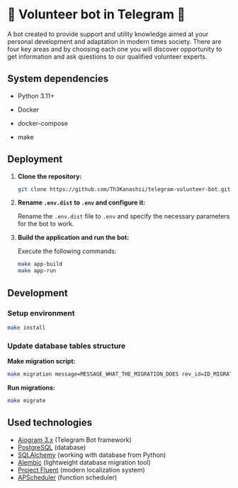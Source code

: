 # 🤖 Volunteer bot in Telegram 📱

A bot created to provide support and utility knowledge aimed at your personal development and adaptation in modern times society. There are four key areas and by choosing each one you will discover opportunity to get information and ask questions to our qualified volunteer experts.

## System dependencies

- Python 3.11+

- Docker
- docker-compose
- make

## Deployment

1. **Clone the repository:**

    ```bash
    git clone https://github.com/Th3Kanashii/telegram-volunteer-bot.git
    ```

2. **Rename `.env.dist` to `.env` and configure it:**

   Rename the `.env.dist` file to `.env` and specify the necessary parameters for the bot to work.

3. **Build the application and run the bot:**

    Execute the following commands:

    ```bash
    make app-build
    make app-run
    ```

## Development

### Setup environment

```bash
make install
```

### Update database tables structure

**Make migration script:**

```bash
make migration message=MESSAGE_WHAT_THE_MIGRATION_DOES rev_id=ID_MIGRATION
```

**Run migrations:**

```bash
make migrate
```

## Used technologies

- [Aiogram 3.x](https://github.com/aiogram/aiogram) (Telegram Bot framework)
- [PostgreSQL](https://www.postgresql.org/) (database)
- [SQLAlchemy](https://docs.sqlalchemy.org/en/20/) (working with database from Python)
- [Alembic](https://alembic.sqlalchemy.org/en/latest/) (lightweight database migration tool)
- [Project Fluent](https://projectfluent.org/) (modern localization system)
- [APScheduler](https://apscheduler.readthedocs.io/en/3.x/) (function scheduler)
